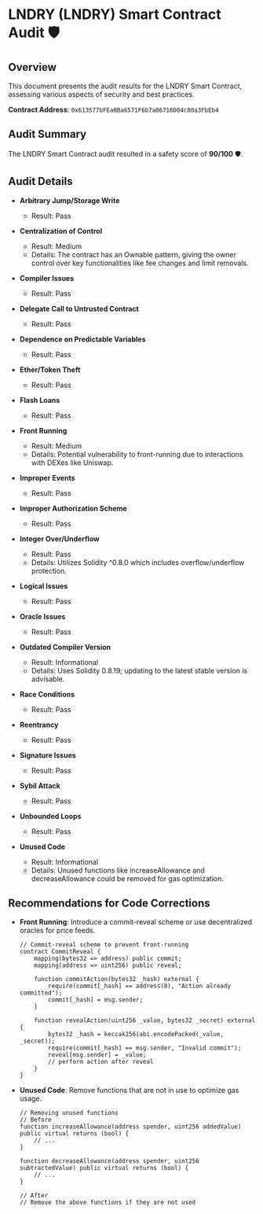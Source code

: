 # LNDRY (LNDRY) Smart Contract Audit 🛡️

## Overview
This document presents the audit results for the LNDRY Smart Contract, assessing various aspects of security and best practices.

**Contract Address**: `0x613577bFEa8Ba6571F6b7a86716D04c80a3FbEb4`

## Audit Summary
The LNDRY Smart Contract audit resulted in a safety score of **90/100** 🛡️.

## Audit Details

- **Arbitrary Jump/Storage Write**
  - Result: Pass

- **Centralization of Control**
  - Result: Medium
  - Details: The contract has an Ownable pattern, giving the owner control over key functionalities like fee changes and limit removals.

- **Compiler Issues**
  - Result: Pass

- **Delegate Call to Untrusted Contract**
  - Result: Pass

- **Dependence on Predictable Variables**
  - Result: Pass

- **Ether/Token Theft**
  - Result: Pass

- **Flash Loans**
  - Result: Pass

- **Front Running**
  - Result: Medium
  - Details: Potential vulnerability to front-running due to interactions with DEXes like Uniswap.

- **Improper Events**
  - Result: Pass

- **Improper Authorization Scheme**
  - Result: Pass

- **Integer Over/Underflow**
  - Result: Pass
  - Details: Utilizes Solidity ^0.8.0 which includes overflow/underflow protection.

- **Logical Issues**
  - Result: Pass

- **Oracle Issues**
  - Result: Pass

- **Outdated Compiler Version**
  - Result: Informational
  - Details: Uses Solidity 0.8.19; updating to the latest stable version is advisable.

- **Race Conditions**
  - Result: Pass

- **Reentrancy**
  - Result: Pass

- **Signature Issues**
  - Result: Pass

- **Sybil Attack**
  - Result: Pass

- **Unbounded Loops**
  - Result: Pass

- **Unused Code**
  - Result: Informational
  - Details: Unused functions like increaseAllowance and decreaseAllowance could be removed for gas optimization.

## Recommendations for Code Corrections

- **Front Running**: 
  Introduce a commit-reveal scheme or use decentralized oracles for price feeds.

    ```solidity
    // Commit-reveal scheme to prevent front-running
    contract CommitReveal {
        mapping(bytes32 => address) public commit;
        mapping(address => uint256) public reveal;

        function commitAction(bytes32 _hash) external {
            require(commit[_hash] == address(0), "Action already committed");
            commit[_hash] = msg.sender;
        }

        function revealAction(uint256 _value, bytes32 _secret) external {
            bytes32 _hash = keccak256(abi.encodePacked(_value, _secret));
            require(commit[_hash] == msg.sender, "Invalid commit");
            reveal[msg.sender] = _value;
            // perform action after reveal
        }
    }
    ```

- **Unused Code**: 
  Remove functions that are not in use to optimize gas usage.

    ```solidity
    // Removing unused functions
    // Before
    function increaseAllowance(address spender, uint256 addedValue) public virtual returns (bool) {
        // ...
    }

    function decreaseAllowance(address spender, uint256 subtractedValue) public virtual returns (bool) {
        // ...
    }

    // After
    // Remove the above functions if they are not used
    ```


